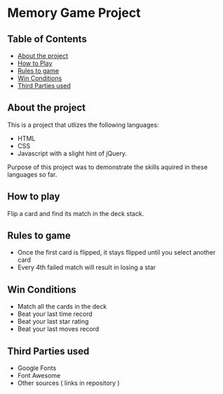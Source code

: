 # Memory Game Project

## Table of Contents

* [About the project](#about)
* [How to Play](#play)
* [Rules to game](#rules)
* [Win Conditions](#win)
* [Third Parties used](#thirdparties)

## About the project <a name="about"></a>

This is a project that utlizes the following languages:
* HTML
* CSS
* Javascript with a slight hint of jQuery. 

Purpose of this project was to demonstrate the skills aquired in these languages so far.

## How to play <a name="play"></a>

Flip a card and find its match in the deck stack.

## Rules to game <a name="rules"></a>

* Once the first card is flipped, it stays flipped until you select another card 
* Every 4th failed match will result in losing a star

## Win Conditions <a name="win"></a>

* Match all the cards in the deck
* Beat your last time record
* Beat your last star rating
* Beat your last moves record

## Third Parties used <a name="thirdparties"></a>

* Google Fonts
* Font Awesome
* Other sources ( links in repository )
